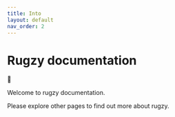 ```yaml
---
title: Into
layout: default
nav_order: 2
---
```


# Rugzy documentation

🐼

Welcome to rugzy documentation.

Please explore other pages to find out more about rugzy.